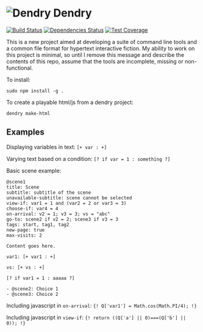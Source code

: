 ![Dendry](http://dendry.org/img/logo_64.png) Dendry
======

[![Build Status](https://travis-ci.org/dendry/dendry.svg?branch=master)](https://travis-ci.org/dendry/dendry)
[![Dependencies Status](https://david-dm.org/dendry/dendry.svg)](https://david-dm.org/dendry/dendry)
[![Test Coverage](https://coveralls.io/repos/dendry/dendry/badge.png?branch=master)](https://coveralls.io/r/dendry/dendry)

This is a new project aimed at developing a suite of command line
tools and a common file format for hypertext interactive fiction. My
ability to work on this project is minimal, so until I remove this
message and describe the contents of this repo, assume that the tools
are incomplete, missing or non-functional.

To install:

`sudo npm install -g .`

To create a playable html/js from a dendry project:

`dendry make-html`

## Examples

Displaying variables in text: `[+ var : +]`

Varying text based on a condition: `[? if var = 1 : something ?]`

Basic scene example:

```
@scene1
title: Scene
subtitle: subtitle of the scene
unavailable-subtitle: scene cannot be selected
view-if: var1 = 1 and (var2 = 2 or var3 = 3)
choose-if: var4 = 4
on-arrival: v2 = 1; v3 = 3; vs = "abc"
go-to: scene2 if v2 = 2; scene3 if v3 = 3
tags: start, tag1, tag2
new-page: true
max-visits: 2

Content goes here.

var1: [+ var1 : +]

vs: [+ vs : +]

[? if var1 = 1 : aaaaa ?]

- @scene2: Choice 1
- @scene3: Choice 2
```

Including javascript in `on-arrival`: `{! Q['var1'] = Math.cos(Math.PI/4); !}`

Including javascript in `view-if`: `{! return ((Q['a'] || 0)===(Q['b'] || 0)); !}`
